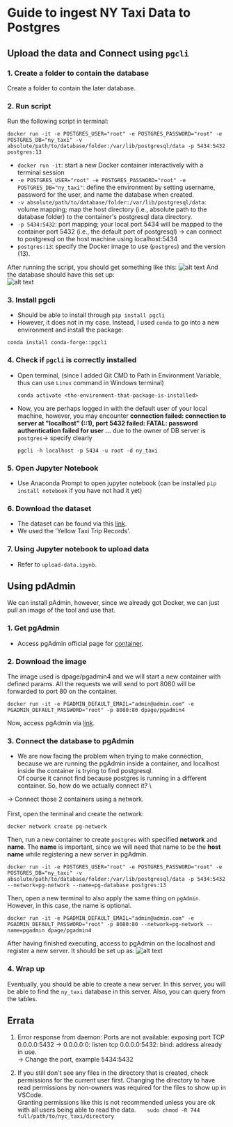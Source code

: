 # Guide to ingest NY Taxi Data to Postgres

## Upload the data and Connect using `pgcli`

### 1. Create a folder to contain the database

Create a folder to contain the later database.

### 2. Run script

Run the following script in terminal:

```
docker run -it -e POSTGRES_USER="root" -e POSTGRES_PASSWORD="root" -e POSTGRES_DB="ny_taxi" -v absolute/path/to/database/folder:/var/lib/postgresql/data -p 5434:5432 postgres:13
```

- `docker run -it`: start a new Docker container interactively with a terminal session
- `-e POSTGRES_USER="root" -e POSTGRES_PASSWORD="root" -e POSTGRES_DB="ny_taxi"`: define the environment by setting username, password for the user, and name the database when created.
- `-v absolute/path/to/database/folder:/var/lib/postgresql/data`: volume mapping; map the host directory (i.e., absolute path to the database folder) to the container's postgresql data directory.
- `-p 5434:5432`: port mapping; your local port 5434 will be mapped to the container port 5432 (i.e., the default port of postgresql) -> can connect to postgresql on the host machine using localhost:5434
- `postgres:13`: specify the Docker image to use (`postgres`) and the version (13).

After running the script, you should get something like this:
![alt text](./img/image.png)
And the database should have this set up: \
![alt text](./img/image1.png)

### 3. Install pgcli

- Should be able to install through `pip install pgcli`
- However, it does not in my case. Instead, I used `conda` to go into a new environment and install the package:

```
conda install conda-forge::pgcli
```

### 4. Check if `pgcli` is correctly installed

- Open terminal, (since I added Git CMD to Path in Environment Variable, thus can use `Linux` command in Windows terminal)
  ```
  conda activate <the-environment-that-package-is-installed>
  ```
- Now, you are perhaps logged in with the default user of your local machine, however, you may encounter **connection failed: connection to server at "localhost" (::1), port 5432 failed: FATAL: password authentication failed for user ...** due to the owner of DB server is `postgres`-> specify clearly
  ```
  pgcli -h localhost -p 5434 -u root -d ny_taxi
  ```

### 5. Open Jupyter Notebook

- Use Anaconda Prompt to open jupyter notebook (can be installed `pip install notebook` if you have not had it yet)

### 6. Download the dataset

- The dataset can be found via this [link](https://www.nyc.gov/site/tlc/about/tlc-trip-record-data.page).
- We used the 'Yellow Taxi Trip Records'.

### 7. Using Jupyter notebook to upload data

- Refer to `upload-data.ipynb`.

## Using pdAdmin

We can install pAdmin, however, since we already got Docker, we can just pull an image of the tool and use that.

### 1. Get pgAdmin

- Access pgAdmin official page for [container](https://hub.docker.com/r/dpage/pgadmin4/).

### 2. Download the image

The image used is dpage/pgadmin4 and we will start a new container with defined params. All the requests we will send to port 8080 will be forwarded to port 80 on the container.

```
docker run -it -e PGADMIN_DEFAULT_EMAIL="admin@admin.com" -e PGADMIN_DEFAULT_PASSWORD="root" -p 8080:80 dpage/pgadmin4
```

Now, access pgAdmin via [link](http://localhost:8080).

### 3. Connect the database to pgAdmin

- We are now facing the problem when trying to make connection, because we are running the pgAdmin inside a container, and localhost inside the container is trying to find postgresql. \
  Of course it cannot find because postgres is running in a different container. So, how do we actually connect it? \

-> Connect those 2 containers using a network. \
\
First, open the terminal and create the network:

```
docker network create pg-network
```

Then, run a new container to create `postgres` with specified **network** and **name**. The **name** is important, since we will need that name to be the **host name** while registering a new server in pgAdmin.

```
docker run -it -e POSTGRES_USER="root" -e POSTGRES_PASSWORD="root" -e POSTGRES_DB="ny_taxi" -v absolute/path/to/database/folder:/var/lib/postgresql/data -p 5434:5432 --network=pg-network --name=pg-database postgres:13
```

Then, open a new terminal to also apply the same thing on `pgAdmin`. However, in this case, the name is optional.

```
docker run -it -e PGADMIN_DEFAULT_EMAIL="admin@admin.com" -e PGADMIN_DEFAULT_PASSWORD="root" -p 8080:80 --network=pg-network --name=pgadmin dpage/pgadmin4
```

After having finished executing, access to pgAdmin on the localhost and register a new server. It should be set up as:
![alt text](./img/image2.png)

### 4. Wrap up

Eventually, you should be able to create a new server. In this server, you will be able to find the `ny_taxi` database in this server. Also, you can query from the tables.

## Errata

1. Error response from daemon: Ports are not available: exposing port TCP 0.0.0.0:5432 -> 0.0.0.0:0: listen tcp 0.0.0.0:5432: bind: address already in use. \
   -> Change the port, example 5434:5432

2. If you still don't see any files in the directory that is created, check permissions for the current user first. Changing the directory to have read permissions by non-owners was required for the files to show up in VSCode. \
   Granting permissions like this is not recommended unless you are ok with all users being able to read the data.
   `   sudo chmod -R 744 full/path/to/nyc_taxi/directory`
